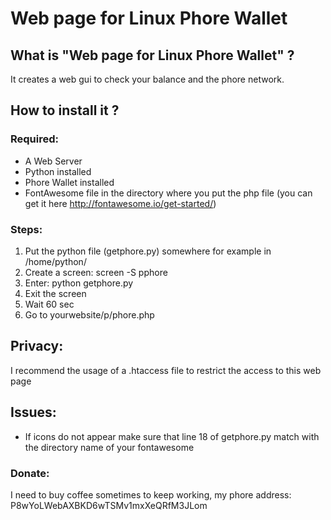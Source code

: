 # Web page for Linux Phore Wallet

## What is "Web page for Linux Phore Wallet" ?

It creates a web gui to check your balance and the phore network.


## How to install it ?

### Required:
- A Web Server
- Python installed
- Phore Wallet installed
- FontAwesome file in the directory where you put the php file (you can get it here http://fontawesome.io/get-started/)

### Steps:
1) Put the python file (getphore.py) somewhere for example in /home/python/
2) Create a screen:  screen -S pphore
3) Enter: python getphore.py
4) Exit the screen 
6) Wait 60 sec
7) Go to yourwebsite/p/phore.php


## Privacy:

I recommend the usage of a .htaccess file to restrict the access to this web page 

## Issues:

- If icons do not appear make sure that line 18 of getphore.py match with the directory name of your fontawesome 


### Donate:
I need to buy coffee sometimes to keep working, my phore address: P8wYoLWebAXBKD6wTSMv1mxXeQRfM3JLom
